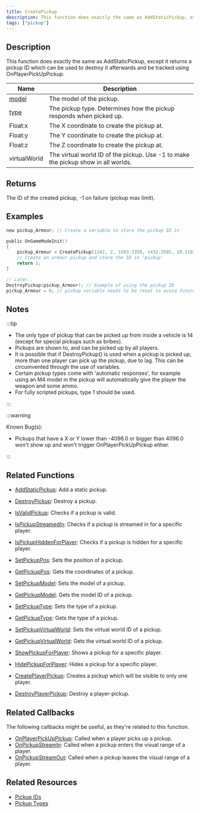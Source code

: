 ```yaml
---
title: CreatePickup
description: This function does exactly the same as AddStaticPickup, except it returns a pickup ID which can be used to destroy it afterwards and be tracked using OnPlayerPickUpPickup.
tags: ["pickup"]
---
```


## Description

This function does exactly the same as AddStaticPickup, except it returns a pickup ID which can be used to destroy it afterwards and be tracked using OnPlayerPickUpPickup.

| Name                             | Description                                                                       |
|----------------------------------|-----------------------------------------------------------------------------------|
| [model](../resources/pickupids)  | The model of the pickup.                                                          |
| [type](../resources/pickuptypes) | The pickup type. Determines how the pickup responds when picked up.               |
| Float:x                          | The X coordinate to create the pickup at.                                         |
| Float:y                          | The Y coordinate to create the pickup at.                                         |
| Float:z                          | The Z coordinate to create the pickup at.                                         |
| virtualWorld                     | The virtual world ID of the pickup. Use -1 to make the pickup show in all worlds. |

## Returns

The ID of the created pickup, -1 on failure (pickup max limit).

## Examples

```c
new pickup_Armour; // Create a variable to store the pickup ID in

public OnGameModeInit()
{
    pickup_Armour = CreatePickup(1242, 2, 1503.3359, 1432.3585, 10.1191, -1);
    // Create an armour pickup and store the ID in 'pickup'
    return 1;
}

// Later..
DestroyPickup(pickup_Armour); // Example of using the pickup ID
pickup_Armour = 0; // pickup variable needs to be reset to avoid future conflicts
```

## Notes

:::tip

- The only type of pickup that can be picked up from inside a vehicle is 14 (except for special pickups such as bribes).
- Pickups are shown to, and can be picked up by all players.
- It is possible that if DestroyPickup() is used when a pickup is picked up, more than one player can pick up the pickup, due to lag. This can be circumvented through the use of variables.
- Certain pickup types come with 'automatic responses', for example using an M4 model in the pickup will automatically give the player the weapon and some ammo.
- For fully scripted pickups, type 1 should be used.

:::

:::warning

Known Bug(s):

- Pickups that have a X or Y lower than -4096.0 or bigger than 4096.0 won't show up and won't trigger OnPlayerPickUpPickup either.

:::

## Related Functions

- [AddStaticPickup](AddStaticPickup): Add a static pickup.
- [DestroyPickup](DestroyPickup): Destroy a pickup.
- [IsValidPickup](IsValidPickup): Checks if a pickup is valid.
- [IsPickupStreamedIn](IsPickupStreamedIn): Checks if a pickup is streamed in for a specific player.
- [IsPickupHiddenForPlayer](IsPickupHiddenForPlayer): Checks if a pickup is hidden for a specific player.
- [SetPickupPos](SetPickupPos): Sets the position of a pickup.
- [GetPickupPos](GetPickupPos): Gets the coordinates of a pickup.
- [SetPickupModel](SetPickupModel): Sets the model of a pickup.
- [GetPickupModel](GetPickupModel): Gets the model ID of a pickup.
- [SetPickupType](SetPickupType): Sets the type of a pickup.
- [GetPickupType](GetPickupType): Gets the type of a pickup.
- [SetPickupVirtualWorld](SetPickupVirtualWorld): Sets the virtual world ID of a pickup.
- [GetPickupVirtualWorld](GetPickupVirtualWorld): Gets the virtual world ID of a pickup.
- [ShowPickupForPlayer](ShowPickupForPlayer): Shows a pickup for a specific player.
- [HidePickupForPlayer](HidePickupForPlayer): Hides a pickup for a specific player.

- [CreatePlayerPickup](CreatePlayerPickup): Creates a pickup which will be visible to only one player.
- [DestroyPlayerPickup](DestroyPlayerPickup): Destroy a player-pickup.

## Related Callbacks

The following callbacks might be useful, as they're related to this function.

- [OnPlayerPickUpPickup](../callbacks/OnPlayerPickUpPickup): Called when a player picks up a pickup.
- [OnPickupStreamIn](../callbacks/OnPickupStreamIn): Called when a pickup enters the visual range of a player.
- [OnPickupStreamOut](../callbacks/OnPickupStreamOut): Called when a pickup leaves the visual range of a player.

## Related Resources

- [Pickup IDs](../resources/pickupids)
- [Pickup Types](../resources/pickuptypes)
